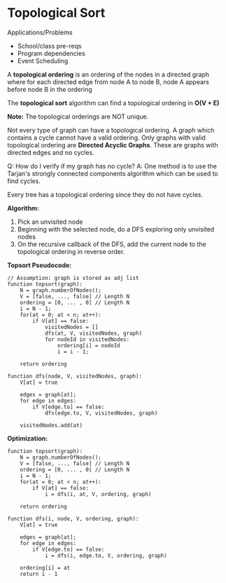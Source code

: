 # Topological Sort

Applications/Problems

- School/class pre-reqs
- Program dependencies
- Event Scheduling

A **topological ordering** is an ordering of the nodes in a directed graph where for each directed edge from node A to node B, node A appears before node B in the ordering

The **topological sort** algorithm can find a topological ordering in **O(V + E)**

**Note:** The topological orderings are NOT unique.

Not every type of graph can have a topological ordering. A graph which contains a cycle cannot have a valid ordering.
Only graphs with valid topological ordering are **Directed Acyclic Graphs**. These are graphs with directed edges and no cycles.

Q: How do I verify if my graph has no cycle?
A: One method is to use the Tarjan's strongly connected components algorithm which can be used to find cycles.

Every tree has a topological ordering since they do not have cycles.

**Algorithm:**

1. Pick an unvisited node
2. Beginning with the selected node, do a DFS exploring only unvisited nodes
3. On the recursive callback of the DFS, add the current node to the topological ordering in reverse order.

**Topsort Pseudocode:**

```code
// Assumption: graph is stored as adj list
function topsort(graph):
    N = graph.numberOfNodes();
    V = [false, ..., false] // Length N
    ordering = [0, ... , 0] // Length N
    i = N - 1;
    for(at = 0; at < n; at++):
        if V[at] == false:
            visitedNodes = []
            dfs(at, V, visitedNodes, graph)
            for nodeId in visitedNodes:
                ordering[i] = nodeId
                i = i - 1;

    return ordering

function dfs(node, V, visitedNodes, graph):
    V[at] = true

    edges = graph[at];
    for edge in edges:
        if V[edge.to] == false:
            dfs(edge.to, V, visitedNodes, graph)

    visitedNodes.add(at)
```

**Optimization:**

```code
function topsort(graph):
    N = graph.numberOfNodes();
    V = [false, ..., false] // Length N
    ordering = [0, ... , 0] // Length N
    i = N - 1;
    for(at = 0; at < n; at++):
        if V[at] == false:
            i = dfs(i, at, V, ordering, graph)

    return ordering

function dfs(i, node, V, ordering, graph):
    V[at] = true

    edges = graph[at];
    for edge in edges:
        if V[edge.to] == false:
            i = dfs(i, edge.to, V, ordering, graph)

    ordering[i] = at
    return i - 1
```
